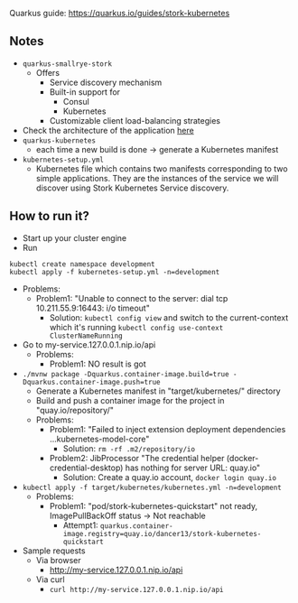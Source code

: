 Quarkus guide: https://quarkus.io/guides/stork-kubernetes

## Notes
* `quarkus-smallrye-stork`
  * Offers
    * Service discovery mechanism
    * Built-in support for
      * Consul
      * Kubernetes
    * Customizable client load-balancing strategies
* Check the architecture of the application [here](https://quarkus.io/guides/stork-kubernetes#architecture)
* `quarkus-kubernetes`
  * each time a new build is done -> generate a Kubernetes manifest
* `kubernetes-setup.yml` 
  * Kubernetes file which contains two manifests corresponding to two simple applications. 
  They are the instances of the service we will discover using Stork Kubernetes Service discovery.

## How to run it?
* Start up your cluster engine
* Run
```shell
kubectl create namespace development
kubectl apply -f kubernetes-setup.yml -n=development
```
  * Problems:
    * Problem1: "Unable to connect to the server: dial tcp 10.211.55.9:16443: i/o timeout"
      * Solution: `kubectl config view` and switch to the current-context which it's running `kubectl config use-context ClusterNameRunning`
* Go to my-service.127.0.0.1.nip.io/api
  * Problems:
    * Problem1: NO result is got
* `./mvnw package -Dquarkus.container-image.build=true -Dquarkus.container-image.push=true`
  * Generate a Kubernetes manifest in "target/kubernetes/" directory
  * Build and push a container image for the project in "quay.io/repository/"
  * Problems:
    * Problem1: "Failed to inject extension deployment dependencies ...kubernetes-model-core"
      * Solution: `rm -rf .m2/repository/io`
    * Problem2: JibProcessor "The credential helper (docker-credential-desktop) has nothing for server URL: quay.io"
      * Solution: Create a quay.io account, `docker login quay.io`
* `kubectl apply -f target/kubernetes/kubernetes.yml -n=development`
  * Problems:
    * Problem1: "pod/stork-kubernetes-quickstart" not ready, ImagePullBackOff status -> Not reachable 
      * Attempt1: `quarkus.container-image.registry=quay.io/dancer13/stork-kubernetes-quickstart` 
* Sample requests
  * Via browser
    *  http://my-service.127.0.0.1.nip.io/api
  * Via curl
    * `curl http://my-service.127.0.0.1.nip.io/api`
